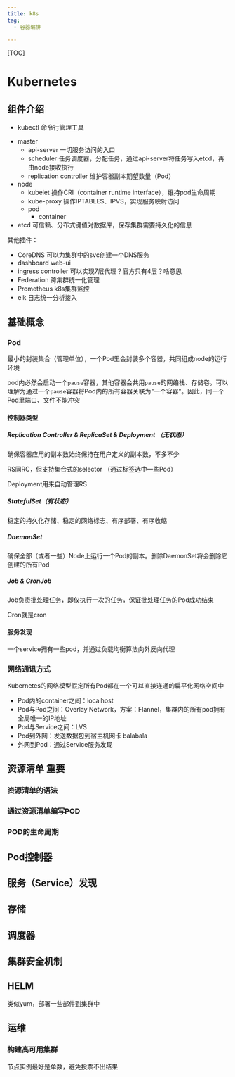 ```yaml
---
title: k8s
tag:
  - 容器编排

---
```


[TOC]

# Kubernetes

## 组件介绍

* kubectl 命令行管理工具

- master
  - api-server 一切服务访问的入口
  - scheduler 任务调度器，分配任务，通过api-server将任务写入etcd，再由node接收执行
  - replication controller 维护容器副本期望数量（Pod）
- node
  - kubelet 操作CRI（container runtime interface），维持pod生命周期
  - kube-proxy 操作IPTABLES、IPVS，实现服务映射访问
  - pod
    - container
- etcd 可信赖、分布式键值对数据库，保存集群需要持久化的信息

其他插件：

* CoreDNS 可以为集群中的svc创建一个DNS服务
* dashboard web-ui
* ingress controller 可以实现7层代理？官方只有4层？啥意思
* Federation 跨集群统一化管理
* Prometheus k8s集群监控
* elk 日志统一分析接入

## 基础概念

### Pod

最小的封装集合（管理单位），一个Pod里会封装多个容器，共同组成node的运行环境

pod内必然会启动一个`pause`容器，其他容器会共用`pause`的网络栈、存储卷。可以理解为通过一个`pause`容器将Pod内的所有容器关联为"一个容器"。因此，同一个Pod里端口、文件不能冲突

#### 控制器类型

##### Replication Controller & ReplicaSet & Deployment （无状态）

确保容器应用的副本数始终保持在用户定义的副本数，不多不少

RS同RC，但支持集合式的selector （通过标签选中一些Pod）

Deployment用来自动管理RS

##### StatefulSet（有状态）

稳定的持久化存储、稳定的网络标志、有序部署、有序收缩

##### DaemonSet

确保全部（或者一些）Node上运行一个Pod的副本。删除DaemonSet将会删除它创建的所有Pod

##### Job & CronJob

Job负责批处理任务，即仅执行一次的任务，保证批处理任务的Pod成功结束

Cron就是cron

#### 服务发现

一个service拥有一些pod，并通过负载均衡算法向外反向代理

### 网络通讯方式

Kubernetes的网络模型假定所有Pod都在一个可以直接连通的扁平化网络空间中

* Pod内的container之间：localhost
* Pod与Pod之间：Overlay Network，方案：Flannel，集群内的所有pod拥有全局唯一的IP地址
* Pod与Service之间：LVS
* Pod到外网：发送数据包到宿主机网卡 balabala
* 外网到Pod：通过Service服务发现

## 资源清单 重要

### 资源清单的语法

### 通过资源清单编写POD

### POD的生命周期

## Pod控制器

## 服务（Service）发现

## 存储

## 调度器

## 集群安全机制

## HELM

类似yum，部署一些部件到集群中

## 运维

### 构建高可用集群

节点实例最好是单数，避免投票不出结果





